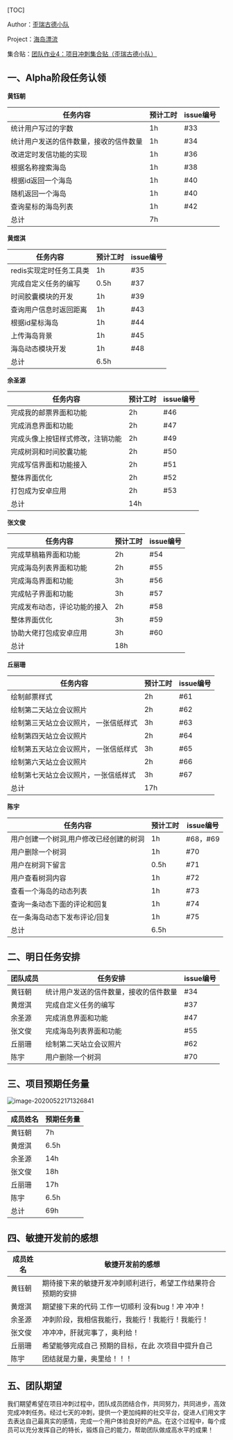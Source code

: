 [TOC]

Author：[歪瑞古德小队](https://www.cnblogs.com/misterchaos/p/12766888.html)

Project：[海岛漂流](https://www.cnblogs.com/misterchaos/p/12815587.html)

集合贴：[团队作业4：项目冲刺集合贴（歪瑞古德小队）](https://www.cnblogs.com/misterchaos/p/12934217.html)

## 一、Alpha阶段任务认领

**黄钰朝**

| 任务内容                               | 预计工时 | issue编号 |
| -------------------------------------- | -------- | --------- |
| 统计用户写过的字数                     | 1h       | #33       |
| 统计用户发送的信件数量，接收的信件数量 | 1h       | #34       |
| 改进定时发信功能的实现                 | 1h       | #36       |
| 根据名称搜索海岛                       | 1h       | #38       |
| 根据id返回一个海岛                     | 1h       | #40       |
| 随机返回一个海岛                       | 1h       | #40       |
| 查询星标的海岛列表                     | 1h       | #42       |
| 总计                                   | 7h       |           |

**黄煜淇**

| 任务内容                | 预计工时 | issue编号 |
| ----------------------- | -------- | --------- |
| redis实现定时任务工具类 | 1h       | #35       |
| 完成自定义任务的编写    | 0.5h     | #37       |
| 时间胶囊模块的开发      | 1h       | #39       |
| 查询用户信息时返回距离  | 1h       | #43       |
| 根据id星标海岛          | 1h       | #44       |
| 上传海岛背景            | 1h       | #45       |
| 海岛动态模块开发        | 1h       | #48       |
| 总计                    | 6.5h     |           |

**余圣源**

| 任务内容                         | 预计工时 | issue编号 |
| -------------------------------- | -------- | --------- |
| 完成我的邮票界面和功能           | 2h       | #46       |
| 完成消息界面和功能               | 2h       | #47       |
| 完成头像上按钮样式修改，注销功能 | 2h       | #49       |
| 完成树洞和时间胶囊功能           | 2h       | #50       |
| 完成写信界面和功能接入           | 2h       | #51       |
| 整体界面优化                     | 2h       | #52       |
| 打包成为安卓应用                 | 2h       | #53       |
| 总计                             | 14h      |           |

**张文俊**

| 任务内容                     | 预计工时 | issue编号 |
| ---------------------------- | -------- | --------- |
| 完成草稿箱界面和功能         | 2h       | #54       |
| 完成海岛列表界面和功能       | 2h       | #55       |
| 完成海岛界面和功能           | 3h       | #56       |
| 完成帖子界面和功能           | 3h       | #57       |
| 完成发布动态，评论功能的接入 | 2h       | #58       |
| 整体界面优化                 | 3h       | #59       |
| 协助大佬打包成安卓应用       | 3h       | #60       |
| 总计                         | 18h      |           |

**丘丽珊**

| 任务内容                              | 预计工时 | issue编号 |
| ------------------------------------- | -------- | --------- |
| 绘制邮票样式                          | 2h       | #61       |
| 绘制第二天站立会议照片                | 2h       | #62       |
| 绘制第三天站立会议照片， 一张信纸样式 | 3h       | #63       |
| 绘制第四天站立会议照片                | 2h       | #64       |
| 绘制第五天站立会议照片， 一张信纸样式 | 3h       | #65       |
| 绘制第六天站立会议照片                | 2h       | #66       |
| 绘制第七天站立会议照片，一张信纸样式  | 3h       | #67       |
| 总计                                  | 17h      |           |

**陈宇**

| 任务内容                                | 预计工时 | issue编号 |
| --------------------------------------- | -------- | --------- |
| 用户创建一个树洞,用户修改已经创建的树洞 | 1h       | #68，#69  |
| 用户删除一个树洞                        | 1h       | #70       |
| 用户在树洞下留言                        | 0.5h     | #71       |
| 用户查看树洞内容                        | 1h       | #72       |
| 查看一个海岛的动态列表                  | 1h       | #73       |
| 查询一条动态下面的评论和回复            | 1h       | #74       |
| 在一条海岛动态下发布评论/回复           | 1h       | #75       |
| 总计                                    | 6.5h     |           |

## 二、明日任务安排

| 团队成员 | 任务安排                               | issue编号 |
| -------- | -------------------------------------- | --------- |
| 黄钰朝   | 统计用户发送的信件数量，接收的信件数量 | #34       |
| 黄煜淇   | 完成自定义任务的编写                   | #37       |
| 余圣源   | 完成消息界面和功能                     | #47       |
| 张文俊   | 完成海岛列表界面和功能                 | #55       |
| 丘丽珊   | 绘制第二天站立会议照片                 | #62       |
| 陈宇     | 用户删除一个树洞                       | #70       |

## 三、项目预期任务量

![image-20200522171326841](http://nextcloud.hellochaos.cn/index.php/s/YyrR7qBpmJfeCLW/preview)

| 成员姓名 | 预期任务量 |
| -------- | ---------- |
| 黄钰朝   | 7h         |
| 黄煜淇   | 6.5h       |
| 余圣源   | 14h        |
| 张文俊   | 18h        |
| 丘丽珊   | 17h        |
| 陈宇     | 6.5h       |
| 总计     | 69h        |

## 四、敏捷开发前的感想

| 成员姓名 | 敏捷开发前的感想                                             |
| -------- | ------------------------------------------------------------ |
| 黄钰朝   | 期待接下来的敏捷开发冲刺顺利进行，希望工作结果符合预期的安排 |
| 黄煜淇   | 期望接下来的代码 工作一切顺利 没有bug！冲  冲冲！            |
| 余圣源   | 冲刺阶段，我相信我能行，我能行！我能行！我能行！             |
| 张文俊   | 冲冲冲，肝就完事了，奥利给！                                 |
| 丘丽珊   | 希望能够完成自己 预期的目标，在此 次项目中提升自己           |
| 陈宇     | 团结就是力量，奥里给！！！                                   |

## 五、团队期望

我们期望希望在项目冲刺过程中，团队成员团结合作，共同努力，共同进步，高效完成冲刺任务。经过七天的冲刺，提供一个更加纯粹的社交平台，促进人们用文字去表达自己最真实的感情，完成一个用户体验良好的产品。在这个过程中，每个成员可以充分发挥自己的特长，锻炼自己的能力，帮助团队做成高水平的成果！

